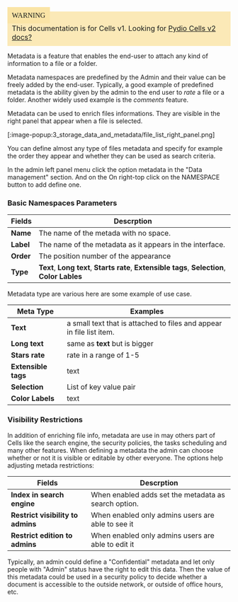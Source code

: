 <div style="background-color: #fbe9b7;font-size: 16px;">
<span style="background-color: #fae4a6;padding: 10px;font-family: FuturaT-Demi;">WARNING</span>
<span style="padding: 10px;display: inline-block;">This documentation is for Cells v1. Looking for <a href="https://pydio.com/en/docs/cells/v2/quick-start">Pydio Cells v2 docs?</a></span>
</div>

Metadata is a feature that enables the end-user to attach any kind of information to a file or a folder.

Metadata namespaces are predefined by the Admin and their value can be freely added by the end-user. Typically, a good example of predefined metadata is the ability given by the admin to the end user to _rate_ a file or a folder. Another widely used example is the _comments_ feature.

Metadata can be used to enrich files informations. They are visible in the right panel that appear when a file is selected. 

[:image-popup:3_storage_data_and_metadata/file_list_right_panel.png]

You can define almost any type of files metadata and specify for example the order they appear and whether they can be used as search criteria.

In the admin left panel menu click the option metadata in the "Data management" section. And on the On right-top click on the NAMESPACE button to add define one.

### Basic Namespaces Parameters

| Fields    | Descrption                                                                                     |
| --------- | ---------------------------------------------------------------------------------------------- |
| **Name**  | The name of the metada with no space.                                                          |
| **Label** | The name of the metadata as it appears in the interface.                                       |
| **Order** | The position number of the appearance                                                          |
| **Type**  | **Text**, **Long text**, **Starts rate**, **Extensible tags**, **Selection**, **Color Lables** |

Metadata type are various here are some example of use case.

| Meta Type           | Examples                                                             |
| ------------------- | -------------------------------------------------------------------- |
| **Text**            | a small text that is attached to files and appear in file list item. |
| **Long text**       | same as **text** but is bigger                                       |
| **Stars rate**      | rate in a range of 1-5                                               |
| **Extensible tags** | text                                                                 |
| **Selection**       | List of key value pair                                               |
| **Color Labels**    | text                                                                 |

### Visibility Restrictions

In addition of enriching file info, metadata are use in may others part of Cells like the search engine, the security policies, the tasks scheduling and many other features. When defining a metadata the admin can choose  whether or not it is visible or editable by other everyone. The options help adjusting metada restrictions:

| Fields                            | Descrption                                           |
| --------------------------------- | ---------------------------------------------------- |
| **Index in search engine**        | When enabled adds set the metadata as search option. |
| **Restrict visibility to admins** | When enabled only admins users are able to see it    |
| **Restrict edition to admins**    | When enabled only admins users are able to edit it   |

Typically, an admin could define a "Confidential" metadata and let only people with "Admin" status have the right to edit this data. Then the value of this metadata could be used in a security policy to decide whether a document is accessible to the outside network, or outside of office hours, etc.